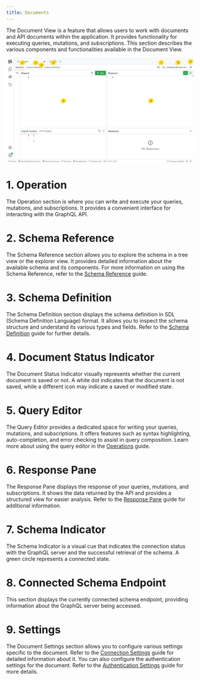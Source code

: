 ```yaml
---
title: Documents
---
```


The Document View is a feature that allows users to work with documents and API documents within the application. It provides functionality for executing queries, mutations, and subscriptions. This section describes the various components and functionalities available in the Document View.

![Image](images/document-0.webp)

# 1. Operation

The Operation section is where you can write and execute your queries, mutations, and subscriptions. It provides a convenient interface for interacting with the GraphQL API.

# 2. Schema Reference

The Schema Reference section allows you to explore the schema in a tree view or the explorer view. It provides detailed information about the available schema and its components. For more information on using the Schema Reference, refer to the [Schema Reference](/docs/nitro/documents/schema-reference) guide.

# 3. Schema Definition

The Schema Definition section displays the schema definition in SDL (Schema Definition Language) format. It allows you to inspect the schema structure and understand its various types and fields. Refer to the [Schema Definition](/docs/nitro/documents/schema-definition) guide for further details.

# 4. Document Status Indicator

The Document Status Indicator visually represents whether the current document is saved or not. A white dot indicates that the document is not saved, while a different icon may indicate a saved or modified state.

# 5. Query Editor

The Query Editor provides a dedicated space for writing your queries, mutations, and subscriptions. It offers features such as syntax highlighting, auto-completion, and error checking to assist in query composition. Learn more about using the query editor in the [Operations](/docs/nitro/documents/operations) guide.

# 6. Response Pane

The Response Pane displays the response of your queries, mutations, and subscriptions. It shows the data returned by the API and provides a structured view for easier analysis. Refer to the [Response Pane](/docs/nitro/documents/response) guide for additional information.

# 7. Schema Indicator

The Schema Indicator is a visual cue that indicates the connection status with the GraphQL server and the successful retrieval of the schema. A green circle represents a connected state.

# 8. Connected Schema Endpoint

This section displays the currently connected schema endpoint, providing information about the GraphQL server being accessed.

# 9. Settings

The Document Settings section allows you to configure various settings specific to the document. Refer to the [Connection Settings](/docs/nitro/documents/connection-settings) guide for detailed information about it. You can also configure the authentication settings for the document. Refer to the [Authentication Settings](/docs/nitro/documents/authentication) guide for more details.
